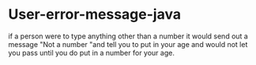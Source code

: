 # User-error-message-java
if a person were to type anything other than a number it would send out a message "Not a number "and tell you to put in your age and would not let you pass until you do put in a number for your age.
